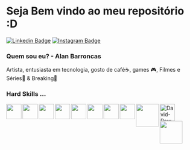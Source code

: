 # Seja Bem vindo ao meu repositório :D

[![Linkedin Badge](https://img.shields.io/badge/-LinkedIn-blue?style=flat-square&logo=Linkedin&logoColor=white&link=https://www.linkedin.com/in/alan-barroncas/)](https://www.linkedin.com/in/alan-barroncas/)
[![Instagram Badge](https://img.shields.io/badge/-Instagram-red?style=flat-square&logo=Instagram&logoColor=white&link=https://www.instagram.com/hunterland95/)](https://www.instagram.com/hunterland95/)


### Quem sou eu? -  Alan Barroncas
Artista, entusiasta em tecnologia, gosto de café☕, games 🎮, Filmes e Séries🎥 & Breaking🤸

### Hard Skills ...
<img align="left" src="https://cdn.jsdelivr.net/gh/devicons/devicon/icons/html5/html5-original.svg" width="40" height="40" />
<img align="left" src="https://cdn.jsdelivr.net/gh/devicons/devicon/icons/css3/css3-original.svg" width="40" height="40" />
<img align="left" src="https://cdn.jsdelivr.net/gh/devicons/devicon/icons/javascript/javascript-original.svg" width="40" height="40"/>
<img align="left" src="https://cdn.jsdelivr.net/gh/devicons/devicon/icons/git/git-original.svg" width="40" height="40"/>
<img align="left" src="https://cdn.jsdelivr.net/gh/devicons/devicon/icons/bootstrap/bootstrap-original.svg" width="40" height="40"/>
<img align="left" src="https://cdn.jsdelivr.net/gh/devicons/devicon/icons/angularjs/angularjs-original.svg" width="40" height="40"/>
<img align="left" src="https://cdn.jsdelivr.net/gh/devicons/devicon/icons/figma/figma-original.svg" width="40" height="40" />
<img align="left" src="https://cdn.jsdelivr.net/gh/devicons/devicon/icons/nodejs/nodejs-original.svg" width="40" height="40"/>
<img align="center" alt="David-PowerBI" height="45" width="40" src="https://camo.githubusercontent.com/92b6e51622fbfbf7f29f34c9e2017bb68b6fcaf8ec2a1c7b66623debd50ccfe8/68747470733a2f2f7777772e6761626f2e64652f77702d636f6e74656e742f75706c6f6164732f323032302f31322f506f7765722d42495f323536783235362e706e67" data-canonical-src="https://www.gabo.de/wp-content/uploads/2020/12/Power-BI_256x256.png" style="max-width: 100%;"></a>
<img align="left" src="https://cdn.jsdelivr.net/gh/devicons/devicon/icons/php/php-original.svg" width="60" height="60"/>
<img align="left" src="https://cdn.jsdelivr.net/gh/devicons/devicon/icons/docker/docker-original.svg" width="60" height="60"/>





